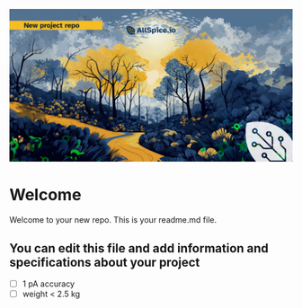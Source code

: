 ![new repo](./images/new_repo.png)

# Welcome

Welcome to your new repo. This is your readme.md file.


## You can edit this file and add information and specifications about your project

 - [ ]  1 pA accuracy
 - [ ]  weight < 2.5 kg
